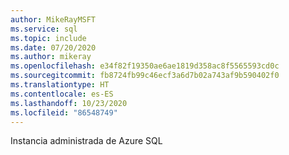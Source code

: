 ```yaml
---
author: MikeRayMSFT
ms.service: sql
ms.topic: include
ms.date: 07/20/2020
ms.author: mikeray
ms.openlocfilehash: e34f82f19350ae6ae1819d358ac8f5565593cd0c
ms.sourcegitcommit: fb8724fb99c46ecf3a6d7b02a743af9b590402f0
ms.translationtype: HT
ms.contentlocale: es-ES
ms.lasthandoff: 10/23/2020
ms.locfileid: "86548749"
---
```

Instancia administrada de Azure SQL